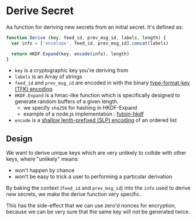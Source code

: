 # Derive Secret

Aa function for deriving new secrets from an initial secret.
It's defined as:

```js
function Derive (key, feed_id, prev_msg_id, labels, length) {
  var info = ['envelope', feed_id, prev_msg_id].concat(labels)

  return HKDF.Expand(key, encode(info), length)
}
```

- `key` is a cryptographic key you're deriving from
- `labels` is an Array of strings
- `feed_id` and `prev_msg_id` are encoded in with the binary [type-format-key (TFK) encoding](../encoding/tfk.md)
- `HKDF.Expand` is a hmac-like function which is specifically designed to generate random buffers of a given length.
  - we specify `sha256` for hashing in HKDF-Expand 
  - example of a node.js implementation : [futoin-hkdf](https://www.npmjs.com/package/futoin-hkdf#hkdfexpandhash-hash_len-prk-length-info-%E2%87%92-buffer)
- `encode` is a [shallow lenth-prefixed (SLP) encoding](../encoding/slp.md) of an ordered list

## Design

We want to derive unique keys which are very unlikely to collide with other keys, where "unlikely" means:
- won't happen by chance
- won't be easy to trick a user to performing a particular derivation

By baking the context (`feed_id` and `prev_msg_id`) into the `info` used to derive new secrets,
we make the derive function very specific.

This has the side-effect that we can use zero'd nonces for encryption, because we can be very sure
that the same key will not be generated twice.

